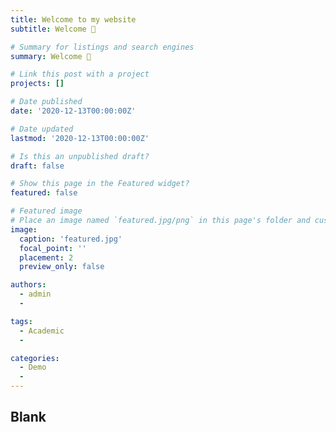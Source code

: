 ```yaml
---
title: Welcome to my website
subtitle: Welcome 👋 

# Summary for listings and search engines
summary: Welcome 👋 

# Link this post with a project
projects: []

# Date published
date: '2020-12-13T00:00:00Z'

# Date updated
lastmod: '2020-12-13T00:00:00Z'

# Is this an unpublished draft?
draft: false

# Show this page in the Featured widget?
featured: false

# Featured image
# Place an image named `featured.jpg/png` in this page's folder and customize its options here.
image:
  caption: 'featured.jpg'
  focal_point: ''
  placement: 2
  preview_only: false

authors:
  - admin
  - 

tags:
  - Academic
  - 

categories:
  - Demo
  - 
---
```


## Blank
